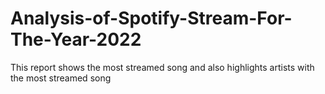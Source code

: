 # Analysis-of-Spotify-Stream-For-The-Year-2022
 This report shows the most streamed song and also highlights artists with the most streamed song
